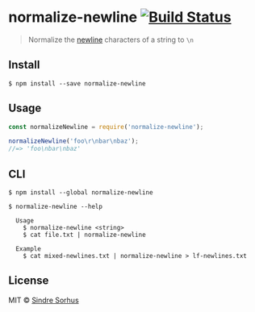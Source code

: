 # normalize-newline [![Build Status](https://travis-ci.org/sindresorhus/normalize-newline.svg?branch=master)](https://travis-ci.org/sindresorhus/normalize-newline)

> Normalize the [newline](http://en.wikipedia.org/wiki/Newline) characters of a string to `\n`


## Install

```
$ npm install --save normalize-newline
```


## Usage

```js
const normalizeNewline = require('normalize-newline');

normalizeNewline('foo\r\nbar\nbaz');
//=> 'foo\nbar\nbaz'
```


## CLI

```
$ npm install --global normalize-newline
```

```
$ normalize-newline --help

  Usage
    $ normalize-newline <string>
    $ cat file.txt | normalize-newline

  Example
    $ cat mixed-newlines.txt | normalize-newline > lf-newlines.txt
```


## License

MIT © [Sindre Sorhus](http://sindresorhus.com)
